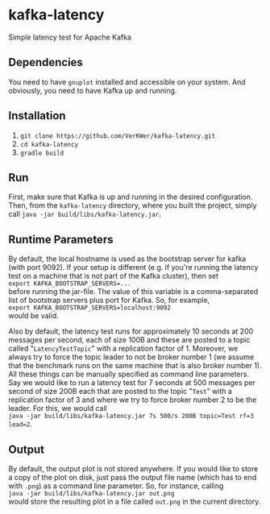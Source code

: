 # kafka-latency
Simple latency test for Apache Kafka

## Dependencies
You need to have `gnuplot` installed and accessible on your system. And obviously, you need to have Kafka up and
running.

## Installation
1. `git clone https://github.com/VerKWer/kafka-latency.git`
2. `cd kafka-latency`
3. `gradle build`

## Run
First, make sure that Kafka is up and running in the desired configuration. Then, from the `kafka-latency` directory,
where you built the project, simply call `java -jar build/libs/kafka-latency.jar`.

## Runtime Parameters
By default, the local hostname is used as the bootstrap server for kafka (with port 9092). If your setup is different
(e.g. if you're running the latency test on a machine that is not part of the Kafka cluster), then set  
`export KAFKA_BOOTSTRAP_SERVERS=...`  
before running the jar-file. The value of this variable is a comma-separated list of bootstrap servers plus port for
Kafka. So, for example,  
`export KAFKA_BOOTSTRAP_SERVERS=localhost:9092`  
would be valid.

Also by default, the latency test runs for approximately 10 seconds at 200 messages per second, each of size 100B and
these are posted to a topic called "`LatencyTestTopic`" with a replication factor of 1. Moreover, we always try to force
the topic leader to not be broker number 1 (we assume that the benchmark runs on the same machine that is also broker
number 1). All these things can be manually specified as command line parameters. Say we would like to run a latency
test for 7 seconds at 500 messages per second of size 200B each that are posted to the topic "`Test`" with a replication
factor of 3 and where we try to force broker number 2 to be the leader. For this, we would call  
`java -jar build/libs/kafka-latency.jar 7s 500/s 200B topic=Test rf=3 lead=2`.

## Output
By default, the output plot is not stored anywhere. If you would like to store a copy of the plot on disk, just pass the
output file name (which has to end with `.png`) as a command line parameter. So, for instance, calling  
`java -jar build/libs/kafka-latency.jar out.png`  
would store the resulting plot in a file called `out.png` in the current directory.
